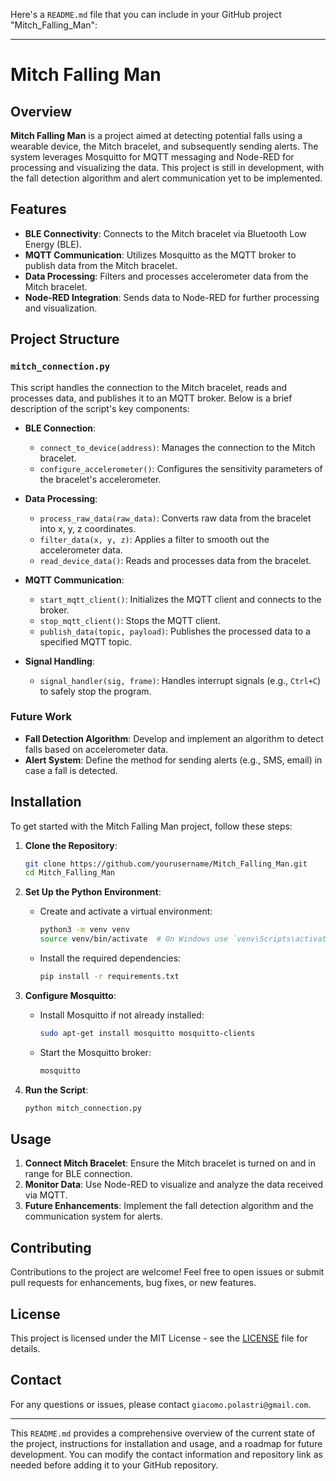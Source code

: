 Here's a `README.md` file that you can include in your GitHub project "Mitch_Falling_Man":

---

# Mitch Falling Man

## Overview

**Mitch Falling Man** is a project aimed at detecting potential falls using a wearable device, the Mitch bracelet, and subsequently sending alerts. The system leverages Mosquitto for MQTT messaging and Node-RED for processing and visualizing the data. This project is still in development, with the fall detection algorithm and alert communication yet to be implemented.

## Features

- **BLE Connectivity**: Connects to the Mitch bracelet via Bluetooth Low Energy (BLE).
- **MQTT Communication**: Utilizes Mosquitto as the MQTT broker to publish data from the Mitch bracelet.
- **Data Processing**: Filters and processes accelerometer data from the Mitch bracelet.
- **Node-RED Integration**: Sends data to Node-RED for further processing and visualization.

## Project Structure

### `mitch_connection.py`

This script handles the connection to the Mitch bracelet, reads and processes data, and publishes it to an MQTT broker. Below is a brief description of the script's key components:

- **BLE Connection**: 
  - `connect_to_device(address)`: Manages the connection to the Mitch bracelet.
  - `configure_accelerometer()`: Configures the sensitivity parameters of the bracelet's accelerometer.
  
- **Data Processing**: 
  - `process_raw_data(raw_data)`: Converts raw data from the bracelet into x, y, z coordinates.
  - `filter_data(x, y, z)`: Applies a filter to smooth out the accelerometer data.
  - `read_device_data()`: Reads and processes data from the bracelet.

- **MQTT Communication**: 
  - `start_mqtt_client()`: Initializes the MQTT client and connects to the broker.
  - `stop_mqtt_client()`: Stops the MQTT client.
  - `publish_data(topic, payload)`: Publishes the processed data to a specified MQTT topic.

- **Signal Handling**: 
  - `signal_handler(sig, frame)`: Handles interrupt signals (e.g., `Ctrl+C`) to safely stop the program.

### Future Work

- **Fall Detection Algorithm**: Develop and implement an algorithm to detect falls based on accelerometer data.
- **Alert System**: Define the method for sending alerts (e.g., SMS, email) in case a fall is detected.

## Installation

To get started with the Mitch Falling Man project, follow these steps:

1. **Clone the Repository**:
    ```bash
    git clone https://github.com/yourusername/Mitch_Falling_Man.git
    cd Mitch_Falling_Man
    ```

2. **Set Up the Python Environment**:
    - Create and activate a virtual environment:
      ```bash
      python3 -m venv venv
      source venv/bin/activate  # On Windows use `venv\Scripts\activate`
      ```
    - Install the required dependencies:
      ```bash
      pip install -r requirements.txt
      ```

3. **Configure Mosquitto**:
    - Install Mosquitto if not already installed:
      ```bash
      sudo apt-get install mosquitto mosquitto-clients
      ```
    - Start the Mosquitto broker:
      ```bash
      mosquitto
      ```

4. **Run the Script**:
    ```bash
    python mitch_connection.py
    ```

## Usage

1. **Connect Mitch Bracelet**: Ensure the Mitch bracelet is turned on and in range for BLE connection.
2. **Monitor Data**: Use Node-RED to visualize and analyze the data received via MQTT.
3. **Future Enhancements**: Implement the fall detection algorithm and the communication system for alerts.

## Contributing

Contributions to the project are welcome! Feel free to open issues or submit pull requests for enhancements, bug fixes, or new features.

## License

This project is licensed under the MIT License - see the [LICENSE](LICENSE) file for details.

## Contact

For any questions or issues, please contact `giacomo.polastri@gmail.com`.

---

This `README.md` provides a comprehensive overview of the current state of the project, instructions for installation and usage, and a roadmap for future development. You can modify the contact information and repository link as needed before adding it to your GitHub repository.
